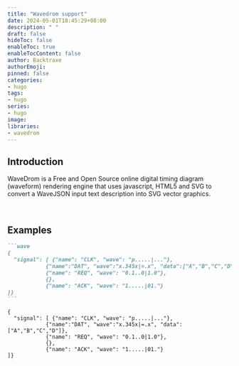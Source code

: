 ```yaml
---
title: "Wavedrom support"
date: 2024-05-01T18:45:29+08:00
description: " "
draft: false
hideToc: false
enableToc: true
enableTocContent: false
author: Backtraxe
authorEmoji:
pinned: false
categories:
- hugo
tags:
- hugo
series:
- hugo
image:
libraries:
- wavedrom
---
```


## Introduction

WaveDrom is a Free and Open Source online digital timing diagram (waveform) rendering engine that uses javascript, HTML5 and SVG to convert a WaveJSON input text description into SVG vector graphics.

<br>

## Examples

````markdown
```wave
{
  "signal": [ {"name": "CLK", "wave": "p.....|..."},
            {"name":"DAT", "wave":"x.345x|=.x", "data":["A","B","C","D"]},
            {"name": "REQ", "wave": "0.1..0|1.0"},
            {},
            {"name": "ACK", "wave": "1.....|01."}
]}
```
````

```wave
{
  "signal": [ {"name": "CLK", "wave": "p.....|..."},
            {"name":"DAT", "wave":"x.345x|=.x", "data":["A","B","C","D"]},
            {"name": "REQ", "wave": "0.1..0|1.0"},
            {},
            {"name": "ACK", "wave": "1.....|01."}
]}
```
